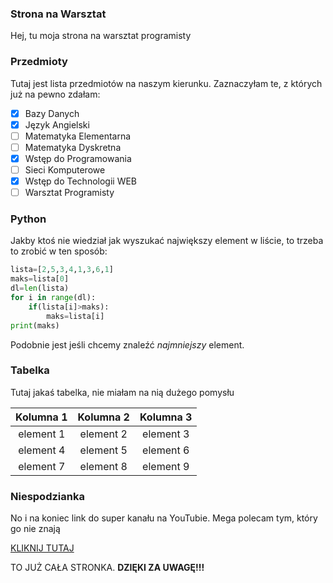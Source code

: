 ### Strona na Warsztat 

Hej, tu moja strona na warsztat programisty

### Przedmioty

Tutaj jest lista przedmiotów na naszym kierunku. Zaznaczyłam te, z których już na pewno zdałam:

- [x]  Bazy Danych
- [x]  Język Angielski
- [ ]  Matematyka Elementarna
- [ ]  Matematyka Dyskretna
- [x]  Wstęp do Programowania
- [ ]  Sieci Komputerowe
- [x]  Wstęp do Technologii WEB
- [ ]  Warsztat Programisty

### Python

Jakby ktoś nie wiedział jak wyszukać największy element w liście, to trzeba to zrobić w ten sposób:

```python 
lista=[2,5,3,4,1,3,6,1]
maks=lista[0]
dl=len(lista)
for i in range(dl):
	if(lista[i]>maks):
		maks=lista[i]
print(maks)
```
Podobnie jest jeśli chcemy znaleźć *najmniejszy* element.

### Tabelka

Tutaj jakaś tabelka, nie miałam na nią dużego pomysłu

| Kolumna 1 | Kolumna 2 | Kolumna 3 |
|     :----:      |     :----:      |     :----:      |
| element 1 | element 2 | element 3 |
| element 4 | element 5 | element 6 |
| element 7 | element 8 | element 9 |

### Niespodzianka 

No i na koniec link do super kanału na YouTubie. Mega polecam tym, który go nie znają 

[KLIKNIJ TUTAJ](https://www.youtube.com/channel/UCFaMz8vtEJW-KuAqf7KALTg)

TO JUŻ CAŁA STRONKA. **DZIĘKI ZA UWAGĘ!!!** 

